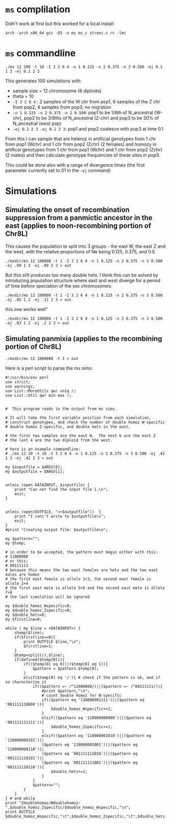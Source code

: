 # `ms` complilation
Didn't work at first but this worked for a local install:
```
arch -arch x86_64 gcc -O3 -o ms ms.c streec.c rc -lmc
```
# `ms` commandline
```
./ms 12 100 -t 10 -I 3 2 6 4 -n 1 0.125 -n 2 0.375 -n 3 0.500 -ej 0.1 1 3 -ej 0.1 2 3
```
This generates 100 simulations with:
* sample size = 12 chromosome (6 diploids)
* theta = 10
* `-I 3 2 6 4` : 2 samples of the W chr from pop1, 6 samples of the Z chr from pop2, 4 samples from pop3; no migration
* `-n 1 0.125 -n 2 0.375 -n 2 0.500`: pop1 to be 1/8th of N_ancestral (W-chr), pop2 to be 3/8ths of N_ancestral (Z-chr) and pop3 to be 50% of N_ancestral (west pop)
* `-ej 0.1 2 3 -ej 0.1 2 3`: pop1 and pop2 coalesce with pop3 at time 0.1

From this I can sample that are heteroz in artificial genotypes from 1 chr from pop1 (Wchr) and 1 chr from pop2 (Zchr) (2 females) and homozy in artifical genotypes from 1 chr from pop1 (Wchr) and 1 chr from pop2 (Zchr) (2 males) and then calculate genotype frequencies of these sites in pop3. 

This could be done also with a range of divergence times (the first parameter currently set to 01 in the `-ej` command)

# Simulations
## Simulating the onset of recombination suppression from a panmictic ancestor in the east (applies to noon-recombining portion of Chr8L) 
This causes the population to split into 3 groups - the east W, the east Z and the west, with the relative proportions of Ne being 0.125, 0.375, and 0.5.
```
./msdir/ms 12 100000 -t 1 -I 3 2 6 4 -n 1 0.125 -n 2 0.375 -n 3 0.500 -ej .09 1 3 -ej .09 2 3 > out
```
But this still produces too many double hets.  I think this can be solved by introducing population structure where east and west diverge for a period of time before speciation of the sex chromosomes.

```
./msdir/ms 12 100000 -t 1 -I 3 2 6 4 -n 1 0.125 -n 2 0.375 -n 3 0.500 -ej .05 1 2 -ej .11 2 3 > out
```
this one works well"
```
./msdir/ms 12 100000 -t 1 -I 3 2 6 4 -n 1 0.125 -n 2 0.375 -n 3 0.500 -ej .03 1 2 -ej .2 2 3 > out
```

## Simulating panmixia (applies to the recombining portion of Chr8L)
```
./msdir/ms 12 1000000 -t 1 > out
```
Here is a perl script to parse the ms sims:
```
#!/usr/bin/env perl
use strict;
use warnings;
use List::MoreUtils qw/ uniq /;
use List::Util qw( min max );


#  This program reads in the output from ms sims.

# It will take the first variable position from each simulation,
# construct genotypes, and check the number of double homoz W-specific
# double homoz Z-specific, and double hets in the east.

# the first two samples are the east W.  The next 6 are the east Z
# the last 4 are the two diploid from the west.

# here is an example commandline:
# ./ms 12 10 -t 10 -I 3 2 6 4 -n 1 0.125 -n 2 0.375 -n 3 0.500 -ej .42 1 3 -ej .42 2 3 > out 

my $inputfile = $ARGV[0];
my $outputfile = $ARGV[1];


unless (open DATAINPUT, $inputfile) {
	print "Can not find the input file 1.\n";
	exit;
}


unless (open(OUTFILE, ">>$outputfile"))  {
	print "I can\'t write to $outputfile\n";
	exit;
}
#print "Creating output file: $outputfile\n";

my $pattern="";
my @temp;

# in order to be accepted, the pattern must begin either with this:
# 11000000
# or this:
# 00111111
# because this means the two east females are hets and the two east males are homoz
# the first east female is allele 1+3, the second east female is allele 2+4
# the first east male is allele 5+6 and the second east male is allele 7+8 
# the last simulation will be ignored

my $double_homoz_Wspecific=0;
my $double_homoz_Zspecific=0;
my $double_hets=0;
my $firstline=0;

while ( my $line = <DATAINPUT>) {
	chomp($line);
	if($firstline==0){
		print OUTFILE $line,"\n";
		$firstline=1;
	}
	@temp=split(//,$line);
	if(defined($temp[0])){
		if(($temp[0] eq 0)||($temp[0] eq 1)){
			$pattern = $pattern.$temp[0];
		}
		elsif($temp[0] eq '/'){ # check if the pattern is ok, and if so characterize it
			if(($pattern =~ /^11000000/)||($pattern =~ /^00111111/)){
				#print $pattern,"\n";
				# count double homoz for W-specific
				if(($pattern eq '110000001111')||($pattern eq '001111110000')){
					$double_homoz_Wspecific+=1;
				}
				elsif(($pattern eq '110000000000')||($pattern eq '001111111111')){
					$double_homoz_Zspecific+=1;
				}
				elsif(($pattern eq '110000001010')||($pattern eq '110000000101')||
				($pattern eq '110000001001')||($pattern eq '110000000110')||
				($pattern eq '001111111010')||($pattern eq '001111110101')||
				($pattern eq '001111111001')||($pattern eq '001111110110')){
					$double_hets+=1;
				}
			}
			$pattern="";	
		}	
	}
} # end while
print "Zdoublehomoz/Wdoublehomoz: ",$double_homoz_Zspecific/$double_homoz_Wspecific,"\n";
print OUTFILE $double_homoz_Wspecific,"\t",$double_homoz_Zspecific,"\t",$double_hets,"\n";
```
